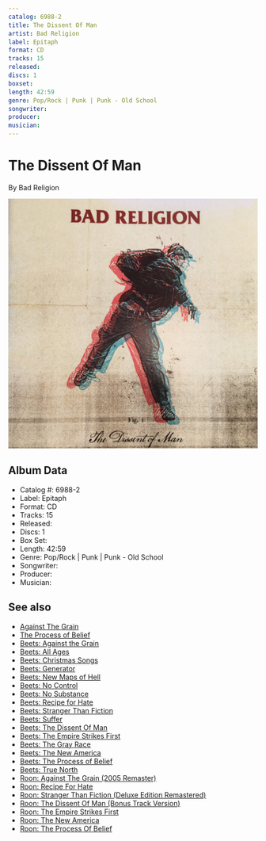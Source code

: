 ```yaml
---
catalog: 6988-2
title: The Dissent Of Man
artist: Bad Religion
label: Epitaph
format: CD
tracks: 15
released: 
discs: 1
boxset: 
length: 42:59
genre: Pop/Rock | Punk | Punk - Old School
songwriter: 
producer: 
musician: 
---
```


# The Dissent Of Man

By Bad Religion

![](../../assets/cdcovers/Bad_Religion-The_Dissent_Of_Man.png)

## Album Data

- Catalog #: 6988-2
- Label: Epitaph
- Format: CD
- Tracks: 15
- Released: 
- Discs: 1
- Box Set: 
- Length: 42:59
- Genre: Pop/Rock | Punk | Punk - Old School
- Songwriter: 
- Producer: 
- Musician: 


## See also

- [Against The Grain](Against_The_Grain.md)
- [The Process of Belief](The_Process_of_Belief.md)
- [Beets: Against the Grain](../../Beets/Bad_Religion/Against_the_Grain.md)
- [Beets: All Ages](../../Beets/Bad_Religion/All_Ages.md)
- [Beets: Christmas Songs](../../Beets/Bad_Religion/Christmas_Songs.md)
- [Beets: Generator](../../Beets/Bad_Religion/Generator.md)
- [Beets: New Maps of Hell](../../Beets/Bad_Religion/New_Maps_of_Hell.md)
- [Beets: No Control](../../Beets/Bad_Religion/No_Control.md)
- [Beets: No Substance](../../Beets/Bad_Religion/No_Substance.md)
- [Beets: Recipe for Hate](../../Beets/Bad_Religion/Recipe_for_Hate.md)
- [Beets: Stranger Than Fiction](../../Beets/Bad_Religion/Stranger_Than_Fiction.md)
- [Beets: Suffer](../../Beets/Bad_Religion/Suffer.md)
- [Beets: The Dissent Of Man](../../Beets/Bad_Religion/The_Dissent_Of_Man.md)
- [Beets: The Empire Strikes First](../../Beets/Bad_Religion/The_Empire_Strikes_First.md)
- [Beets: The Gray Race](../../Beets/Bad_Religion/The_Gray_Race.md)
- [Beets: The New America](../../Beets/Bad_Religion/The_New_America.md)
- [Beets: The Process of Belief](../../Beets/Bad_Religion/The_Process_of_Belief.md)
- [Beets: True North](../../Beets/Bad_Religion/True_North.md)
- [Roon: Against The Grain (2005 Remaster)](../../Roon/Bad_Religion/Against_The_Grain_2005_Remaster.md)
- [Roon: Recipe For Hate](../../Roon/Bad_Religion/Recipe_For_Hate.md)
- [Roon: Stranger Than Fiction (Deluxe Edition Remastered)](../../Roon/Bad_Religion/Stranger_Than_Fiction_Deluxe_Edition_Remastered.md)
- [Roon: The Dissent Of Man (Bonus Track Version)](../../Roon/Bad_Religion/The_Dissent_Of_Man_Bonus_Track_Version.md)
- [Roon: The Empire Strikes First](../../Roon/Bad_Religion/The_Empire_Strikes_First.md)
- [Roon: The New America](../../Roon/Bad_Religion/The_New_America.md)
- [Roon: The Process Of Belief](../../Roon/Bad_Religion/The_Process_Of_Belief.md)
